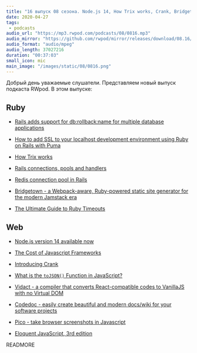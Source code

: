 ```yaml
---
title: "16 выпуск 08 сезона. Node.js 14, How Trix works, Crank, Bridgetown, Vidact, Codedoc, Pico, Eloquent JavaScript и прочее"
date: 2020-04-27
tags:
 - podcasts
audio_url: "https://mp3.rwpod.com/podcasts/08/0816.mp3"
audio_mirror: "https://github.com/rwpod/mirror/releases/download/08.16/0816.mp3"
audio_format: "audio/mpeg"
audio_length: 37027216
duration: "00:37:03"
small_icon: mic
main_image: "/images/static/08/0816.png"
---
```


Добрый день уважаемые слушатели. Представляем новый выпуск подкаста RWpod. В этом выпуске:

## Ruby

 - [Rails adds support for db:rollback:name for multiple database applications](https://blog.saeloun.com/2020/04/21/rails-adds-support-for-db-rollback-name-for-multiple-database-applications)
 - [How to add SSL to your localhost development environment using Ruby on Rails with Puma](https://medium.com/@matayoshi.mariano/how-to-add-ssl-to-your-localhost-with-puma-37a66a649f29)
 - [How Trix works](https://www.thatweeklytech.com/posts/16-how-trix-works)


 - [Rails connections, pools and handlers](https://blog.arkency.com/rails-connections-pools-and-handlers/)
 - [Redis connection pool in Rails](https://tejasbubane.github.io/posts/2020-04-22-redis-connection-pool-in-rails/)
 - [Bridgetown - a Webpack-aware, Ruby-powered static site generator for the modern Jamstack era](https://www.bridgetownrb.com/)
 - [The Ultimate Guide to Ruby Timeouts](https://github.com/ankane/the-ultimate-guide-to-ruby-timeouts)


## Web

 - [Node.js version 14 available now](https://medium.com/@nodejs/node-js-version-14-available-now-8170d384567e)
 - [The Cost of Javascript Frameworks](https://timkadlec.com/remembers/2020-04-21-the-cost-of-javascript-frameworks/)
 - [Introducing Crank](https://crank.js.org/blog/introducing-crank)
 - [What is the `toJSON()` Function in JavaScript?](http://thecodebarbarian.com/what-is-the-tojson-function-in-javascript.html)


 - [Vidact - a compiler that converts React-compatible codes to VanillaJS with no Virtual DOM](https://mohebifar.github.io/vidact/)
 - [Codedoc - easily create beautiful and modern docs/wiki for your software projects](https://codedoc.cc/)
 - [Pico - take browser screenshots in Javascript](https://github.com/gripeless/pico)
 - [Eloquent JavaScript, 3rd edition](https://eloquentjavascript.net/)


READMORE
